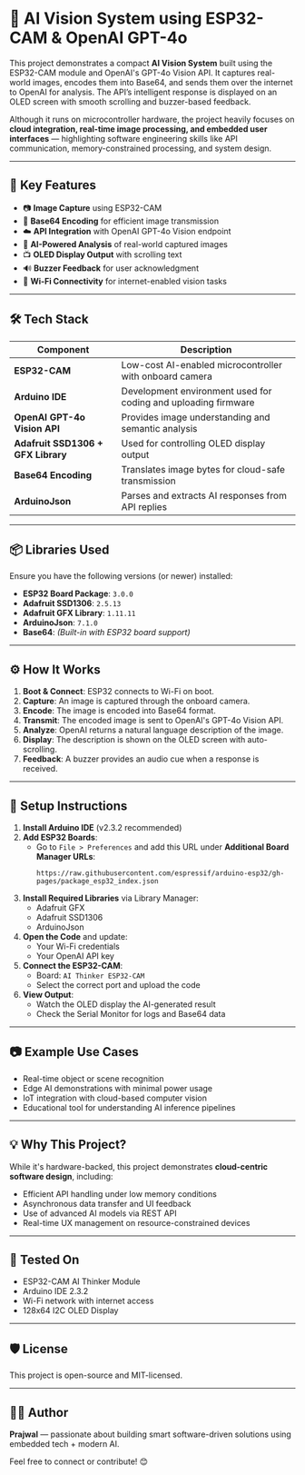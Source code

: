 # 🧠 AI Vision System using ESP32-CAM & OpenAI GPT-4o

This project demonstrates a compact **AI Vision System** built using the ESP32-CAM module and OpenAI's GPT-4o Vision API. It captures real-world images, encodes them into Base64, and sends them over the internet to OpenAI for analysis. The API’s intelligent response is displayed on an OLED screen with smooth scrolling and buzzer-based feedback.

Although it runs on microcontroller hardware, the project heavily focuses on **cloud integration, real-time image processing, and embedded user interfaces** — highlighting software engineering skills like API communication, memory-constrained processing, and system design.

---

## 🚀 Key Features

- 📷 **Image Capture** using ESP32-CAM  
- 🔐 **Base64 Encoding** for efficient image transmission  
- ☁️ **API Integration** with OpenAI GPT-4o Vision endpoint  
- 🧠 **AI-Powered Analysis** of real-world captured images  
- 📺 **OLED Display Output** with scrolling text  
- 🔊 **Buzzer Feedback** for user acknowledgment  
- 📡 **Wi-Fi Connectivity** for internet-enabled vision tasks  

---

## 🛠️ Tech Stack

| Component | Description |
|----------|-------------|
| **ESP32-CAM** | Low-cost AI-enabled microcontroller with onboard camera |
| **Arduino IDE** | Development environment used for coding and uploading firmware |
| **OpenAI GPT-4o Vision API** | Provides image understanding and semantic analysis |
| **Adafruit SSD1306 + GFX Library** | Used for controlling OLED display output |
| **Base64 Encoding** | Translates image bytes for cloud-safe transmission |
| **ArduinoJson** | Parses and extracts AI responses from API replies |

---

## 📦 Libraries Used

Ensure you have the following versions (or newer) installed:

- **ESP32 Board Package**: `3.0.0`  
- **Adafruit SSD1306**: `2.5.13`  
- **Adafruit GFX Library**: `1.11.11`  
- **ArduinoJson**: `7.1.0`  
- **Base64**: *(Built-in with ESP32 board support)*

---

## ⚙️ How It Works

1. **Boot & Connect**: ESP32 connects to Wi-Fi on boot.  
2. **Capture**: An image is captured through the onboard camera.  
3. **Encode**: The image is encoded into Base64 format.  
4. **Transmit**: The encoded image is sent to OpenAI's GPT-4o Vision API.  
5. **Analyze**: OpenAI returns a natural language description of the image.  
6. **Display**: The description is shown on the OLED screen with auto-scrolling.  
7. **Feedback**: A buzzer provides an audio cue when a response is received.

---

## 🔧 Setup Instructions

1. **Install Arduino IDE** (v2.3.2 recommended)  
2. **Add ESP32 Boards**:
   - Go to `File > Preferences` and add this URL under **Additional Board Manager URLs**:
     ```
     https://raw.githubusercontent.com/espressif/arduino-esp32/gh-pages/package_esp32_index.json
     ```
3. **Install Required Libraries** via Library Manager:
   - Adafruit GFX
   - Adafruit SSD1306
   - ArduinoJson
4. **Open the Code** and update:
   - Your Wi-Fi credentials
   - Your OpenAI API key
5. **Connect the ESP32-CAM**:
   - Board: `AI Thinker ESP32-CAM`
   - Select the correct port and upload the code
6. **View Output**:
   - Watch the OLED display the AI-generated result
   - Check the Serial Monitor for logs and Base64 data

---

## 📷 Example Use Cases

- Real-time object or scene recognition  
- Edge AI demonstrations with minimal power usage  
- IoT integration with cloud-based computer vision  
- Educational tool for understanding AI inference pipelines

---

## 💡 Why This Project?

While it's hardware-backed, this project demonstrates **cloud-centric software design**, including:

- Efficient API handling under low memory conditions  
- Asynchronous data transfer and UI feedback  
- Use of advanced AI models via REST API  
- Real-time UX management on resource-constrained devices

---

## 🧪 Tested On

- ESP32-CAM AI Thinker Module  
- Arduino IDE 2.3.2  
- Wi-Fi network with internet access  
- 128x64 I2C OLED Display

---

## 🛡️ License

This project is open-source and MIT-licensed.

---

## 🙋‍♂️ Author

**Prajwal** — passionate about building smart software-driven solutions using embedded tech + modern AI.

Feel free to connect or contribute! 😊
